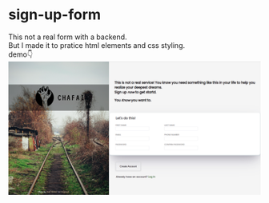 # sign-up-form
This not a real form with a backend.</br>
But I made it to pratice html elements and css styling.</br>
demo👇</br>
[<img alt="screenShot of site" width="900px" src="img/Sign-up-form-img.png" />](https://chafai-abdelkrim.github.io/sign-up-form/)